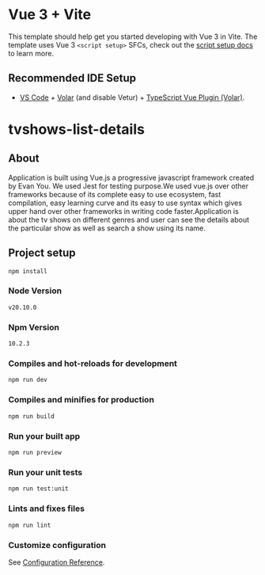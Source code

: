 # Vue 3 + Vite

This template should help get you started developing with Vue 3 in Vite. The template uses Vue 3 `<script setup>` SFCs, check out the [script setup docs](https://v3.vuejs.org/api/sfc-script-setup.html#sfc-script-setup) to learn more.

## Recommended IDE Setup

- [VS Code](https://code.visualstudio.com/) + [Volar](https://marketplace.visualstudio.com/items?itemName=Vue.volar) (and disable Vetur) + [TypeScript Vue Plugin (Volar)](https://marketplace.visualstudio.com/items?itemName=Vue.vscode-typescript-vue-plugin).

# tvshows-list-details
## About
Application is built using Vue.js a progressive javascript framework created by Evan You.
We used Jest for testing purpose.We used vue.js over other frameworks because of its complete easy to use ecosystem, fast compilation, easy learning curve and its easy to use syntax which gives upper hand over other frameworks in writing code faster.Application is about the tv shows on different genres and user can see the details about the particular show as well as search a show using its name.

## Project setup
```
npm install
```
### Node Version
```
v20.10.0
```
### Npm Version
```
10.2.3
```

### Compiles and hot-reloads for development
```
npm run dev
```

### Compiles and minifies for production
```
npm run build
```

### Run your built app
```
npm run preview
```

### Run your unit tests
```
npm run test:unit
```

### Lints and fixes files
```
npm run lint
```

### Customize configuration
See [Configuration Reference](https://cli.vuejs.org/config/).
